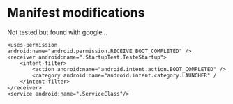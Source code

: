 # Manifest modifications #
Not tested but found with google...
```
<uses-permission android:name="android.permission.RECEIVE_BOOT_COMPLETED" />
<receiver android:name=".StartupTest.TesteStartup">
    <intent-filter>
        <action android:name="android.intent.action.BOOT_COMPLETED" /> 
        <category android:name="android.intent.category.LAUNCHER" /
    </intent-filter>
</receiver>
<service android:name=".ServiceClass"/> 
```